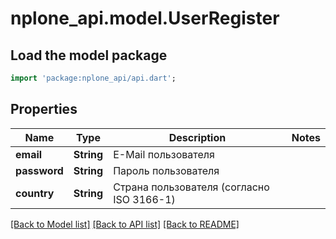 # nplone_api.model.UserRegister

## Load the model package
```dart
import 'package:nplone_api/api.dart';
```

## Properties
Name | Type | Description | Notes
------------ | ------------- | ------------- | -------------
**email** | **String** | E-Mail пользователя | 
**password** | **String** | Пароль пользователя | 
**country** | **String** | Страна пользователя (согласно ISO 3166-1) | 

[[Back to Model list]](../README.md#documentation-for-models) [[Back to API list]](../README.md#documentation-for-api-endpoints) [[Back to README]](../README.md)


